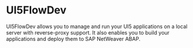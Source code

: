 
# UI5FlowDev

UI5FlowDev allows you to manage and run your UI5 applications on a local server with reverse-proxy support. It also enables you to build your applications and deploy them to SAP NetWeaver ABAP. 

